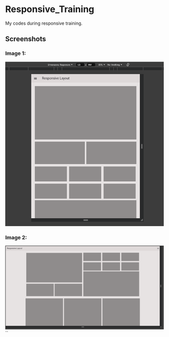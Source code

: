 # Responsive_Training

My codes during responsive training.

## Screenshots

### Image 1:
![Description for Image 1](images/image1.png)

### Image 2:
![Description for Image 2](images/image2.png)
``
